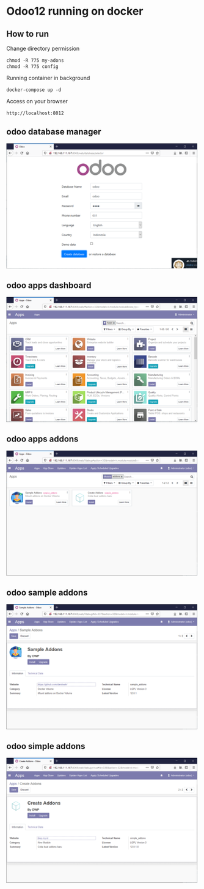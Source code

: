 # Odoo12 running on docker  

## How to run
Change directory permission 
```
chmod -R 775 my-adons
chmod -R 775 config
```
Running container in background
```
docker-compose up -d
```
Access on your browser
```
http://localhost:8012
```
## odoo database manager  
<img src="img/1.PNG" width="500px">  

## odoo apps dashboard  
<img src="img/2.PNG" width="500px">  

## odoo apps addons  
<img src="img/3.PNG" width="500px">  

## odoo sample addons  
<img src="img/4.PNG" width="500px">  

## odoo simple addons  
<img src="img/5.PNG" width="500px">  
